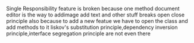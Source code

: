 Single Responsibility feature is broken because one method document editor is the way to addimage add text and other stuff
breaks open close principle also because to add a new featue we have to open the class and add methods to it
liskov's substitution principle,dependency inversion principle,interface segregation principle are not even there
